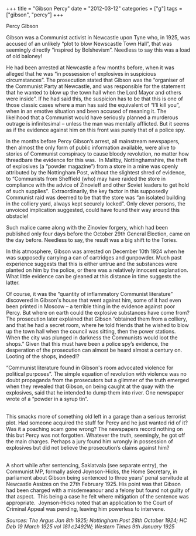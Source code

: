 +++
title = "Gibson Percy"
date = "2012-03-12"
categories = ["g"]
tags = ["gibson", "percy"]
+++

Percy Gibson

Gibson was a Communist activist in Newcastle upon Tyne who, in 1925, was accused of an unlikely “plot to blow Newscastle Town Hall”, that was seemingly directly “inspired by Bolshevism”. Needless to say this was a load of old baloney!

He had been arrested at Newcastle a few months before, when it was alleged that he was “in possession of explosives in suspicious circumstances”. The prosecution stated that Gibson was the “organiser of the Communist Party at Newcastle, and was responsible for the statement that he wanted to blow up the town hall when the Lord Mayor and others were inside”. If he had said this, the suspicion has to be that this is one of those classic cases where a man has said the equivalent of “I’ll kill you”, when in an emotive situation and been accused of meaning it. The likelihood that a Communist would have seriously planned a murderous outrage is infinitesimal – unless the man was mentally afflicted. But it seems as if the evidence against him on this front was purely that of a police spy.

In the months before Percy Gibson’s arrest, all mainstream newspapers, then almost the only form of public information available, were alive to stories of Communist conspiracy to cause bloody revolution, no matter how threadbare the evidence for this was.  In Maltby, Nottinghamshire, the theft of explosives (a “powder magazine”) from a store in a mine was openly attributed by the Nottingham Post, without the slightest shred of evidence, to “Communists from Sheffield (who) may have raided the store in compliance with the advice of Zinovieff and other Soviet leaders to get hold of such supplies”.  Extraordinarily, the key factor in this supposedly Communist raid was deemed to be that the store was “an isolated building in the colliery yard, always kept securely locked”. Only clever persons, the unvoiced implication suggested, could have found their way around this obstacle!

Such malice came along with the Zinoviev forgery, which had been published only four days before the October 29th General Election, came on the day before. Needless to say, the result was a big shift to the Tories. 

In this atmosphere, Gibson was arrested on December 10th 1924 when he was supposedly carrying a can of cartridges and gunpowder. Much past experience suggests that this is either untrue and the substances were planted on him by the police, or there was a relatively innocent explanation. What little evidence can be gleaned at this distance in time suggests the latter. 

Of course, it was the “quantity of inflammatory Communist literature” discovered in Gibson's house that went against him, some of it had even been printed in Moscow – a terrible thing in the evidence against poor Percy. But where on earth could the explosive substances have come from? The prosecution later explained that Gibson “obtained them from a colliery, and that he had a secret room, where he told friends that he wished to blow up the town hall when the council was sitting, then the power stations. When the city was plunged in darkness the Communists would loot the shops.” Given that this must have been a police spy’s evidence, the desperation of the prosecution can almost be heard almost a century on. Looting of the shops, indeed!?

“Communist literature found in Gibson's room advocated violence for political purposes”. The simple equation of revolution with violence was no doubt propaganda from the prosecutors but a glimmer of the truth emerged when they revealed that Gibson, on being caught at the quay with the explosives, said that he intended to dump them into river. One newspaper wrote of a “powder in a syrup tin”.   
 

This smacks more of something old left in a garage than a serious terrorist plot. Had someone acquired the stuff for Percy and he just wanted rid of it? Was it a poaching scam gone wrong? The newspapers record nothing on this but Percy was not forgotten. Whatever the truth, seemingly, he got off the main charges. Perhaps a jury found him wrongly in possession of explosives but did not believe the prosecution’s claims against him?  
 

A short while after sentencing, Saklatvala (see separate entry), the Communist MP, formally asked Joynson-Hicks, the Home Secretary, in parliament about Gibson being sentenced to three years' penal servitude at Newcastle Assizes on the 27th February 1925. His point was that Gibson had been charged with a misdemeanour and a felony but found not guilty of that aspect.  This being a case he felt where mitigation of the sentence was appropriate.  Joynson-Hicks noted that an application to the Court of Criminal Appeal was pending, leaving him powerless to intervene.

_Sources: The Argus Jan 8th 1925; Nottingham Post 28th October 1924; HC Deb 19 March 1925 vol 181 c2492W; Western Times 9th January 1925_
